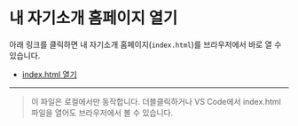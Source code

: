 # 내 자기소개 홈페이지 열기

아래 링크를 클릭하면 내 자기소개 홈페이지(`index.html`)를 브라우저에서 바로 열 수 있습니다.

- [index.html 열기](./index.html)

---

> 이 파일은 로컬에서만 동작합니다. 더블클릭하거나 VS Code에서 index.html 파일을 열어도 브라우저에서 볼 수 있습니다.
